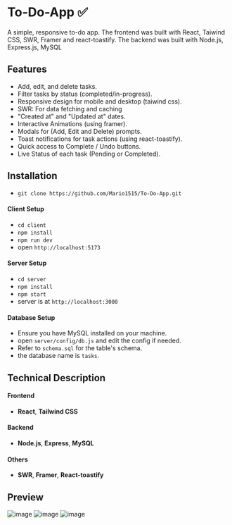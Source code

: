 # To-Do-App :white_check_mark:
 A simple, responsive to-do app. The frontend was built with React, Taiwind CSS, SWR, Framer and react-toastify. The backend was built with Node.js, Express.js, MySQL 
 
 ## Features
- Add, edit, and delete tasks.
- Filter tasks by status (completed/in-progress).
- Responsive design for mobile and desktop (taiwind css).
- SWR: For data fetching and caching
- "Created at" and "Updated at" dates.
- Interactive Animations (using framer).
- Modals for (Add, Edit and Delete) prompts.
- Toast notifications for task actions (using react-toastify).
- Quick access to Complete / Undo buttons.
- Live Status of each task (Pending or Completed).
 
## Installation
- `git clone https://github.com/Mario1515/To-Do-App.git`

#### Client Setup
- `cd client`
- `npm install`
- `npm run dev`
- open `http://localhost:5173`

#### Server Setup
- `cd server`
- `npm install`
- `npm start`
- server is at `http://localhost:3000`

#### Database Setup
- Ensure you have MySQL installed on your machine. 
- open `server/config/db.js` and edit the config if needed.
- Refer to `schema.sql` for the table's schema.
- the database name is `tasks`.

## Technical Description

#### Frontend
- **React**, **Tailwind CSS**
#### Backend
- **Node.js**, **Express**, **MySQL** 
#### Others
-  **SWR**, **Framer**, **React-toastify**


## Preview
![image](https://github.com/user-attachments/assets/9e77d820-0b86-4cdb-bdf4-94621abe9f72)
![image](https://github.com/user-attachments/assets/22322dc5-68d1-4a8d-9086-f9a673bdc882)
![image](https://github.com/user-attachments/assets/543ec4c3-9e24-4d31-b953-371b87468663)



